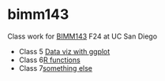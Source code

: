 # bimm143
Class work for [BIMM143](https://github.com/sophiawang075/bimm143/) F24 at UC San Diego
- Class 5 [Data viz with ggplot](https://github.com/sophiawang075/bimm143/blob/main/class%205/class5.pdf)
- Class 6[R functions]()
- Class 7[something else]()
